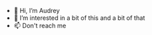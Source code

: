 - 👋 Hi, I’m Audrey
- 👀 I’m interested in a bit of this and a bit of that
- 📫 Don't reach me 

<!---
-
--->
